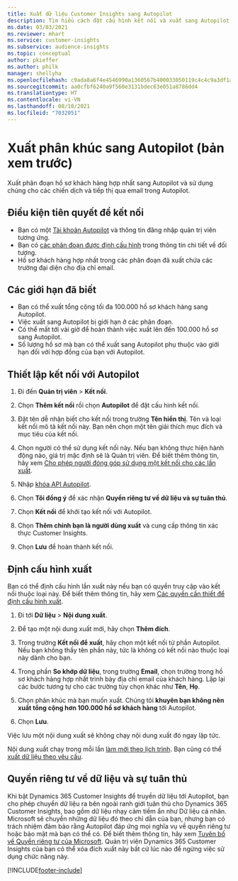 ```yaml
---
title: Xuất dữ liệu Customer Insights sang Autopilot
description: Tìm hiểu cách đặt cấu hình kết nối và xuất sang Autopilot.
ms.date: 03/03/2021
ms.reviewer: mhart
ms.service: customer-insights
ms.subservice: audience-insights
ms.topic: conceptual
author: pkieffer
ms.author: philk
manager: shellyha
ms.openlocfilehash: c9ada8a6f4e4546990a1360567b400033050119c4c4c9a3df1af8fcaab75e157
ms.sourcegitcommit: aa0cfbf6240a9f560e3131bdec63e051a8786dd4
ms.translationtype: HT
ms.contentlocale: vi-VN
ms.lasthandoff: 08/10/2021
ms.locfileid: "7032051"
---
```

# <a name="export-segments-to-autopilot-preview"></a>Xuất phân khúc sang Autopilot (bản xem trước)

Xuất phân đoạn hồ sơ khách hàng hợp nhất sang Autopilot và sử dụng chúng cho các chiến dịch và tiếp thị qua email trong Autopilot. 

## <a name="prerequisites-for-a-connection"></a>Điều kiện tiên quyết để kết nối

-   Bạn có một [Tài khoản Autopilot](https://www.autopilothq.com/) và thông tin đăng nhập quản trị viên tương ứng.
-   Bạn có [các phân đoạn được định cấu hình](segments.md) trong thông tin chi tiết về đối tượng.
-   Hồ sơ khách hàng hợp nhất trong các phân đoạn đã xuất chứa các trường đại diện cho địa chỉ email.

## <a name="known-limitations"></a>Các giới hạn đã biết

- Bạn có thể xuất tổng cộng tối đa 100.000 hồ sơ khách hàng sang Autopilot.
- Việc xuất sang Autopilot bị giới hạn ở các phân đoạn.
- Có thể mất tới vài giờ để hoàn thành việc xuất lên đến 100.000 hồ sơ sang Autopilot. 
- Số lượng hồ sơ mà bạn có thể xuất sang Autopilot phụ thuộc vào giới hạn đối với hợp đồng của bạn với Autopilot.

## <a name="set-up-connection-to-autopilot"></a>Thiết lập kết nối với Autopilot

1. Đi đến **Quản trị viên** > **Kết nối**.

1. Chọn **Thêm kết nối** rồi chọn **Autopilot** để đặt cấu hình kết nối.

1. Đặt tên dễ nhận biết cho kết nối trong trường **Tên hiển thị**. Tên và loại kết nối mô tả kết nối này. Bạn nên chọn một tên giải thích mục đích và mục tiêu của kết nối.

1. Chọn người có thể sử dụng kết nối này. Nếu bạn không thực hiện hành động nào, giá trị mặc định sẽ là Quản trị viên. Để biết thêm thông tin, hãy xem [Cho phép người đóng góp sử dụng một kết nối cho các lần xuất](connections.md#allow-contributors-to-use-a-connection-for-exports).

3. Nhập [khóa API Autopilot](https://autopilot.docs.apiary.io/#).

1. Chọn **Tôi đồng ý** để xác nhận **Quyền riêng tư về dữ liệu và sự tuân thủ**.

1. Chọn **Kết nối** để khởi tạo kết nối với Autopilot.

1. Chọn **Thêm chính bạn là người dùng xuất** và cung cấp thông tin xác thực Customer Insights.

1. Chọn **Lưu** để hoàn thành kết nối.

## <a name="configure-an-export"></a>Định cấu hình xuất

Bạn có thể định cấu hình lần xuất này nếu bạn có quyền truy cập vào kết nối thuộc loại này. Để biết thêm thông tin, hãy xem [Các quyền cần thiết để định cấu hình xuất](export-destinations.md#set-up-a-new-export).

1. Đi tới **Dữ liệu** > **Nội dung xuất**.

1. Để tạo một nội dung xuất mới, hãy chọn **Thêm đích**.

1. Trong trường **Kết nối để xuất**, hãy chọn một kết nối từ phần Autopilot. Nếu bạn không thấy tên phần này, tức là không có kết nối nào thuộc loại này dành cho bạn.

3. Trong phần **So khớp dữ liệu**, trong trường **Email**, chọn trường trong hồ sơ khách hàng hợp nhất trình bày địa chỉ email của khách hàng. Lặp lại các bước tương tự cho các trường tùy chọn khác như **Tên**, **Họ**.

1. Chọn phân khúc mà bạn muốn xuất. Chúng tôi **khuyên bạn không nên xuất tổng cộng hơn 100.000 hồ sơ khách hàng** tới Autopilot. 

1. Chọn **Lưu**.

Việc lưu một nội dung xuất sẽ không chạy nội dung xuất đó ngay lập tức.

Nội dung xuất chạy trong mỗi lần [làm mới theo lịch trình](system.md#schedule-tab). Bạn cũng có thể [xuất dữ liệu theo yêu cầu](export-destinations.md#run-exports-on-demand). 

## <a name="data-privacy-and-compliance"></a>Quyền riêng tư về dữ liệu và sự tuân thủ

Khi bật Dynamics 365 Customer Insights để truyền dữ liệu tới Autopilot, bạn cho phép chuyển dữ liệu ra bên ngoài ranh giới tuân thủ cho Dynamics 365 Customer Insights, bao gồm dữ liệu nhạy cảm tiềm ẩn như Dữ liệu cá nhân. Microsoft sẽ chuyển những dữ liệu đó theo chỉ dẫn của bạn, nhưng bạn có trách nhiệm đảm bảo rằng Autopilot đáp ứng mọi nghĩa vụ về quyền riêng tư hoặc bảo mật mà bạn có thể có. Để biết thêm thông tin, hãy xem [Tuyên bố về Quyền riêng tư của Microsoft](https://go.microsoft.com/fwlink/?linkid=396732).
Quản trị viên Dynamics 365 Customer Insights của bạn có thể xóa đích xuất này bất cứ lúc nào để ngừng việc sử dụng chức năng này.


[!INCLUDE[footer-include](../includes/footer-banner.md)]
